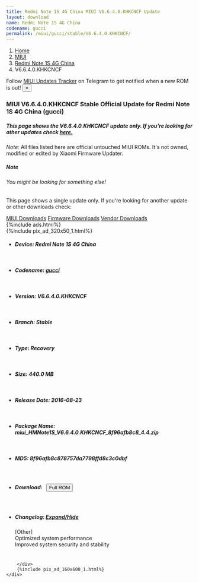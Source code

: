 ```yaml
---
title: Redmi Note 1S 4G China MIUI V6.6.4.0.KHKCNCF Update
layout: download
name: Redmi Note 1S 4G China
codename: gucci
permalink: /miui/gucci/stable/V6.6.4.0.KHKCNCF/
---
```

<nav aria-label="breadcrumb">
    <ol class="breadcrumb">
        <li class="breadcrumb-item"><a href="/">Home</a></li>
        <li class="breadcrumb-item"><a href="/miui/">MIUI</a></li>
        <li class="breadcrumb-item"><a href="/miui/gucci/">Redmi Note 1S 4G China</a></li>
        <li class="breadcrumb-item active" aria-current="page">V6.6.4.0.KHKCNCF</li>
    </ol>
</nav>
<div class="alert alert-primary alert-dismissible fade show" role="alert">
    Follow <a href="https://t.me/MIUIUpdatesTracker" class="alert-link">MIUI Updates Tracker</a> on Telegram to get
    notified when a new ROM is out!
    <button type="button" class="close" data-dismiss="alert" aria-label="Close">
        <span aria-hidden="true">&times;</span>
    </button>
</div>
<div class="col-12 mx-auto">
    <h3 class="title bg-light p-2 rounded">MIUI V6.6.4.0.KHKCNCF Stable Official Update for Redmi Note 1S 4G China (gucci)</h3>
    <h5>This page shows the V6.6.4.0.KHKCNCF update only. If you're looking for other updates check
        <a href="/miui/gucci/">here.</a></h5>
    <p><i>Note: </i>All files listed here are official untouched MIUI ROMs.
        It's not owned, modified or edited by Xiaomi Firmware Updater.</p>
    <div class="card">
        <div class="card-body">
            <h5 class="card-title">Note</h5>
            <h6 class="card-subtitle mb-2 text-muted">You might be looking for something else!</h6>
            <p class="card-text">This page shows a single update only.
                If you're looking for another update or other downloads check:</p>
            <a href="/miui/" class="card-link">MIUI Downloads</a>
            <a href="/firmware/" class="card-link">Firmware Downloads</a>
            <a href="/vendor/" class="card-link">Vendor Downloads</a>
        </div>
    </div>
    {%include ads.html%}
    <div class="row justify-content-center">
        <div class="col-10" id="downloads">
                    <div class="card card-body">
            {%include pix_ad_320x50_1.html%}
            <ul class="list-unstyled">
                <li style="padding-bottom: 10px;">
                    <h5><b>Device: </b>Redmi Note 1S 4G China</h5>
                </li>
                <li style="padding-bottom: 10px;">
                    <h5><b>Codename: </b> <a href="/miui/gucci/" target="_blank">gucci</a> </h5>
                </li>
                <li style="padding-bottom: 10px;">
                    <h5><b>Version: </b>V6.6.4.0.KHKCNCF</h5>
                </li>
                <li style="padding-bottom: 10px;">
                    <h5><b>Branch: </b>Stable</h5>
                </li>
                <li style="padding-bottom: 10px;">
                    <h5><b>Type: </b>Recovery</h5>
                </li>
                <li style="padding-bottom: 10px;">
                    <h5><b>Size: </b>440.0 MB</h5>
                </li>
                <li style="padding-bottom: 10px;">
                    <h5><b>Release Date: </b>2016-08-23</h5>
                </li>
                <li style="padding-bottom: 10px;">
                    <h5><b>Package Name: </b><span id="filename" class="text-dark">miui_HMNote1S_V6.6.4.0.KHKCNCF_8f96afb8c8_4.4.zip</span></h5>
                </li>
                <li style="padding-bottom: 10px;">
                    <h5><b>MD5: </b><span id="md5" class="text-muted">8f96afb8c878757da7798ffd8c3c0dbf</span></h5>
                </li>
                <li style="padding-bottom: 10px;">
                    <h5><b>Download: </b><button type="button" id="download" class="btn btn-primary" style="margin: 7px;"
                            onclick="window.open('https://bigota.d.miui.com/V6.6.4.0.KHKCNCF/miui_HMNote1S_V6.6.4.0.KHKCNCF_8f96afb8c8_4.4.zip', '_blank');"><i class="fa fa-download"></i> Full ROM</button></h5>
                </li>
                <li style="padding-bottom: 10px;">
                    <h5><b>Changelog: </b><a href="#gucci_1_changelog" data-toggle="collapse" role="button"
                            aria-expanded="false" aria-controls="gucci_1_changelog"> <i class="fa fa-arrow-down"
                                aria-hidden="true"></i> Expand/Hide</a></h5>
                    <div class="collapse" id="gucci_1_changelog">
                        <p id="changelog_text">[Other]<br>Optimized system performance<br>Improved system security and stability</p>
                    </div>
                </li>
            </ul>
        </div>

        </div>
        {%include pix_ad_160x600_1.html%}
    </div>
</div>
